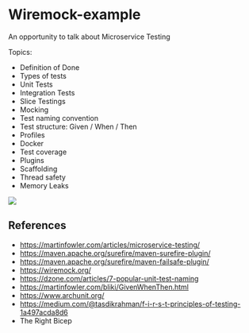 # Wiremock-example

An opportunity to talk about Microservice Testing

Topics:

- Definition of Done
- Types of tests
- Unit Tests
- Integration Tests
- Slice Testings
- Mocking
- Test naming convention
- Test structure: Given / When / Then
- Profiles
- Docker
- Test coverage
- Plugins
- Scaffolding
- Thread safety
- Memory Leaks

![](docs/ms.png)

## References

- https://martinfowler.com/articles/microservice-testing/
- https://maven.apache.org/surefire/maven-surefire-plugin/
- https://maven.apache.org/surefire/maven-failsafe-plugin/
- https://wiremock.org/
- https://dzone.com/articles/7-popular-unit-test-naming
- https://martinfowler.com/bliki/GivenWhenThen.html
- https://www.archunit.org/
- https://medium.com/@tasdikrahman/f-i-r-s-t-principles-of-testing-1a497acda8d6
- The Right Bicep
